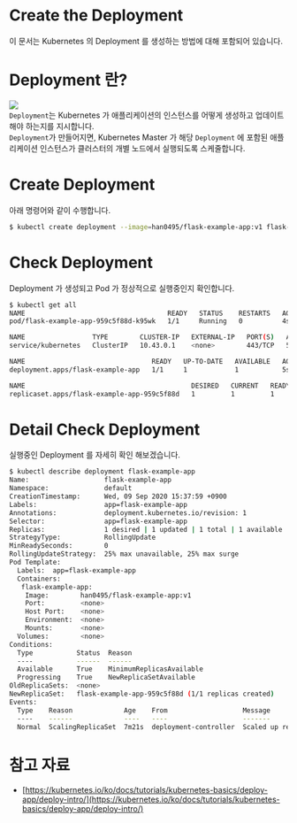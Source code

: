 # Create the Deployment
이 문서는 Kubernetes 의 Deployment 를 생성하는 방법에 대해 포함되어 있습니다.   
   
# Deployment 란?
![](https://d33wubrfki0l68.cloudfront.net/152c845f25df8e69dd24dd7b0836a289747e258a/4a1d2/docs/tutorials/kubernetes-basics/public/images/module_02_first_app.svg)   
`Deployment`는 Kubernetes 가 애플리케이션의 인스턴스를 어떻게 생성하고 업데이트해야 하는지를 지시합니다.   
`Deployment`가 만들어지면, Kubernetes Master 가 해당 `Deployment` 에 포함된 애플리케이션 인스턴스가 클러스터의 개별 노드에서 실행되도록 스케줄합니다.   
   
# Create Deployment 
아래 명령어와 같이 수행합니다.   
```bash
$ kubectl create deployment --image=han0495/flask-example-app:v1 flask-example-app
```
   
# Check Deployment 
Deployment 가 생성되고 Pod 가 정상적으로 실행중인지 확인합니다.   
```bash
$ kubectl get all
NAME                                    READY   STATUS    RESTARTS   AGE
pod/flask-example-app-959c5f88d-k95wk   1/1     Running   0          4s

NAME                 TYPE        CLUSTER-IP   EXTERNAL-IP   PORT(S)   AGE
service/kubernetes   ClusterIP   10.43.0.1    <none>        443/TCP   5m37s

NAME                                READY   UP-TO-DATE   AVAILABLE   AGE
deployment.apps/flask-example-app   1/1     1            1           5s

NAME                                          DESIRED   CURRENT   READY   AGE
replicaset.apps/flask-example-app-959c5f88d   1         1         1       5s
```
   
# Detail Check Deployment 
실행중인 Deployment 를 자세히 확인 해보겠습니다.   
```bash
$ kubectl describe deployment flask-example-app
Name:                   flask-example-app
Namespace:              default
CreationTimestamp:      Wed, 09 Sep 2020 15:37:59 +0900
Labels:                 app=flask-example-app
Annotations:            deployment.kubernetes.io/revision: 1
Selector:               app=flask-example-app
Replicas:               1 desired | 1 updated | 1 total | 1 available | 0 unavailable
StrategyType:           RollingUpdate
MinReadySeconds:        0
RollingUpdateStrategy:  25% max unavailable, 25% max surge
Pod Template:
  Labels:  app=flask-example-app
  Containers:
   flask-example-app:
    Image:        han0495/flask-example-app:v1
    Port:         <none>
    Host Port:    <none>
    Environment:  <none>
    Mounts:       <none>
  Volumes:        <none>
Conditions:
  Type           Status  Reason
  ----           ------  ------
  Available      True    MinimumReplicasAvailable
  Progressing    True    NewReplicaSetAvailable
OldReplicaSets:  <none>
NewReplicaSet:   flask-example-app-959c5f88d (1/1 replicas created)
Events:
  Type    Reason             Age    From                   Message
  ----    ------             ----   ----                   -------
  Normal  ScalingReplicaSet  7m21s  deployment-controller  Scaled up replica set flask-example-app-959c5f88d to 1
```
   
# 참고 자료
* [https://kubernetes.io/ko/docs/tutorials/kubernetes-basics/deploy-app/deploy-intro/](https://kubernetes.io/ko/docs/tutorials/kubernetes-basics/deploy-app/deploy-intro/)    